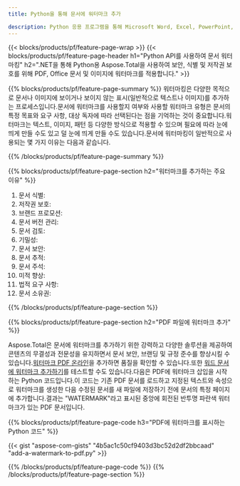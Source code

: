 ```yaml
---
title: Python을 통해 문서에 워터마크 추가

description: Python 응용 프로그램을 통해 Microsoft Word, Excel, PowerPoint, PDF 및 이미지를 포함한 문서에 워터마크를 표시합니다.앱을 통해 온라인으로 무료 텍스트 또는 이미지 워터마크를 추가하세요.
---
```


{{< blocks/products/pf/feature-page-wrap >}}
{{< blocks/products/pf/feature-page-header h1="Python API를 사용하여 문서 워터마킹" h2=".NET을 통해 Python용 Aspose.Total을 사용하여 보안, 식별 및 저작권 보호를 위해 PDF, Office 문서 및 이미지에 워터마크를 적용합니다." >}}

{{% blocks/products/pf/feature-page-summary %}}
워터마킹은 다양한 목적으로 문서나 이미지에 보이거나 보이지 않는 표시(일반적으로 텍스트나 이미지)를 추가하는 프로세스입니다.문서에 워터마크를 사용할지 여부와 사용할 워터마크 유형은 문서의 특정 목표와 요구 사항, 대상 독자에 따라 선택된다는 점을 기억하는 것이 중요합니다.워터마크는 텍스트, 이미지, 패턴 등 다양한 방식으로 적용할 수 있으며 필요에 따라 눈에 띄게 만들 수도 있고 덜 눈에 띄게 만들 수도 있습니다.문서에 워터마킹이 일반적으로 사용되는 몇 가지 이유는 다음과 같습니다.

{{% /blocks/products/pf/feature-page-summary  %}}

{{% blocks/products/pf/feature-page-section  h2="워터마크를 추가하는 주요 이유" %}}

1. 문서 식별:
1. 저작권 보호:
1. 브랜드 프로모션:
1. 문서 버전 관리:
1. 문서 검토:
1. 기밀성:
1. 문서 보안:
1. 문서 추적:
1. 문서 주석:
1. 미적 향상:
1. 법적 요구 사항:
1. 문서 소유권:

{{% /blocks/products/pf/feature-page-section %}}

{{% blocks/products/pf/feature-page-section  h2="PDF 파일에 워터마크 추가" %}}

Aspose.Total은 문서에 워터마크를 추가하기 위한 강력하고 다양한 솔루션을 제공하여 콘텐츠의 무결성과 전문성을 유지하면서 문서 보안, 브랜딩 및 규정 준수를 향상시킬 수 있습니다.[워터마크 PDF 온라인](https://products.aspose.com/total/python-net/watermark/pdf/)을 추가하면 품질을 확인할 수 있습니다.또한 [워드 문서에 워터마크 추가하기](https://products.aspose.com/total/python-net/watermark/word/)를 테스트할 수도 있습니다.다음은 PDF에 워터마크 삽입을 시작하는 Python 코드입니다.이 코드는 기존 PDF 문서를 로드하고 지정된 텍스트와 속성으로 워터마크를 생성한 다음 수정된 문서를 새 파일에 저장하기 전에 문서의 특정 페이지에 추가합니다.결과는 "WATERMARK"라고 표시된 중앙에 회전된 반투명 파란색 워터마크가 있는 PDF 문서입니다.

{{% blocks/products/pf/feature-page-code h3="PDF에 워터마크를 표시하는 Python 코드" %}}

{{< gist "aspose-com-gists" "4b5ac1c50cf9403d3bc52d2df2bbcaad" "add-a-watermark-to-pdf.py" >}}

{{% /blocks/products/pf/feature-page-code  %}}
{{% /blocks/products/pf/feature-page-section %}}